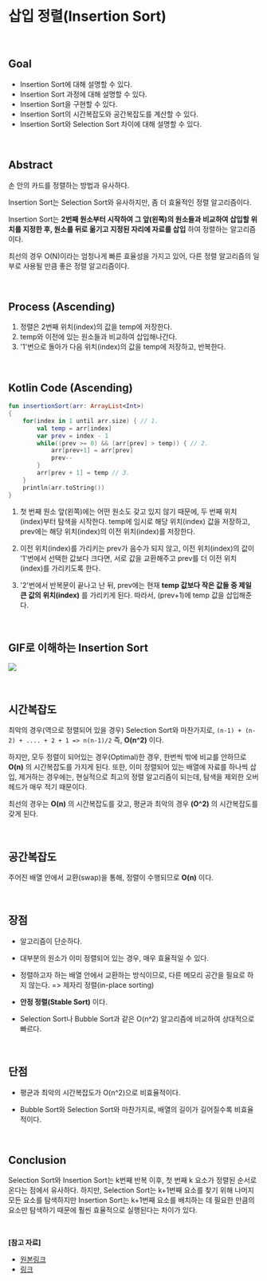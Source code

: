 # 삽입 정렬(Insertion Sort)

<br/>

## Goal
* Insertion Sort에 대해 설명할 수 있다.
* Insertion Sort 과정에 대해 설명할 수 있다.
* Insertion Sort을 구현할 수 있다.
* Insertion Sort의 시간복잡도와 공간복잡도를 계산할 수 있다.
* Insertion Sort와 Selection Sort 차이에 대해 설명할 수 있다.

<br/>

## Abstract
손 안의 카드를 정렬하는 방법과 유사하다.

Insertion Sort는 Selection Sort와 유사하지만, 좀 더 효율적인 정렬 알고리즘이다.

Insertion Sort는 **2번째 원소부터 시작하여 그 앞(왼쪽)의 원소들과 비교하여 삽입할 위치를 지정한 후, 원소를 뒤로 옮기고 지정된 자리에 자료를 삽입** 하여 정렬하는 알고리즘이다.

최선의 경우 O(N)이라는 엄청나게 빠른 효율성을 가지고 있어, 다른 정렬 알고리즘의 일부로 사용될 만큼 좋은 정렬 알고리즘이다.

<br/>

## Process (Ascending)
1. 정렬은 2번째 위치(index)의 값을 temp에 저장한다.
2. temp와 이전에 있는 원소들과 비교하여 삽입해나간다.
3. '1'번으로 돌아가 다음 위치(index)의 값을 temp에 저장하고, 반복한다.

<br/>

## Kotlin Code (Ascending)
``` kotlin
fun insertionSort(arr: ArrayList<Int>)
{
    for(index in 1 until arr.size) { // 1.
        val temp = arr[index]
        var prev = index - 1
        while((prev >= 0) && (arr[prev] > temp)) { // 2.
            arr[prev+1] = arr[prev]
            prev--
        }
        arr[prev + 1] = temp // 3.
    }
    println(arr.toString())
}
```

1. 첫 번째 원소 앞(왼쪽)에는 어떤 원소도 갖고 있지 않기 때문에, 두 번째 위치(index)부터 탐색을 시작한다. temp에 임시로 해당 위치(index) 값을 저장하고, prev에는 해당 위치(index)의 이전 위치(index)를 저장한다.

2. 이전 위치(index)를 가리키는 prev가 음수가 되지 않고, 이전 위치(index)의 값이 '1'번에서 선택한 값보다 크다면, 서로 값을 교환해주고 prev를 더 이전 위치(index)를 가리키도록 한다.

3. '2'번에서 반복문이 끝나고 난 뒤, prev에는 현재 **temp 값보다 작은 값들 중 제일 큰 값의 위치(index)** 를 가리키게 된다. 따라서, (prev+1)에 temp 값을 삽입해준다.

<br/>

## GIF로 이해하는 Insertion Sort
![](https://github.com/GimunLee/tech-refrigerator/raw/master/Algorithm/resources/insertion-sort-001.gif)

<br/>

## 시간복잡도
최악의 경우(역으로 정렬되어 있을 경우) Selection Sort와 마찬가지로, `(n-1) + (n-2) + .... + 2 + 1 => n(n-1)/2` 즉, __O(n^2)__ 이다.

하지만, 모두 정렬이 되어있는 경우(Optimal)한 경우, 한번씩 밖에 비교를 안하므로 **O(n)** 의 시간복잡도를 가지게 된다. 또한, 이미 정렬되어 있는 배열에 자료를 하나씩 삽입, 제거하는 경우에는, 현실적으로 최고의 정렬 알고리즘이 되는데, 탐색을 제외한 오버헤드가 매우 적기 때문이다.

최선의 경우는 **O(n)** 의 시간복잡도를 갖고, 평균과 최악의 경우 **(O^2)** 의 시간복잡도를 갖게 된다.

<br/>

## 공간복잡도
주어진 배열 안에서 교환(swap)을 통해, 정렬이 수행되므로 **O(n)** 이다.

<br/>

## 장점
* 알고리즘이 단순하다.

* 대부분의 원소가 이미 정렬되어 있는 경우, 매우 효율적일 수 있다.

* 정렬하고자 하는 배열 안에서 교환하는 방식이므로, 다른 메모리 공간을 필요로 하지 않는다. => 제자리 정렬(in-place sorting)

* **안정 정렬(Stable Sort)** 이다.

* Selection Sort나 Bubble Sort과 같은 O(n^2) 알고리즘에 비교하여 상대적으로 빠르다.

<br/>

## 단점
* 평균과 최악의 시간복잡도가 O(n^2)으로 비효율적이다.

* Bubble Sort와 Selection Sort와 마찬가지로, 배열의 길이가 길어질수록 비효율적이다.

<br/>

## Conclusion
Selection Sort와 Insertion Sort는 k번째 반복 이후, 첫 번째 k 요소가 정렬된 순서로 온다는 점에서 유사하다. 하지만, Selection Sort는 k+1번째 요소를 찾기 위해 나머지 모든 요소를 탐색하지만 Insertion Sort는 k+1번째 요소를 배치하는 데 필요한 만큼의 요소만 탐색하기 때문에 훨씬 효율적으로 실행된다는 차이가 있다.

<br/>

**[참고 자료]**
* [원본링크](https://gyoogle.dev/blog/algorithm/Insertion%20Sort.html)
* [링크](https://gmlwjd9405.github.io/2018/05/06/algorithm-insertion-sort.html)